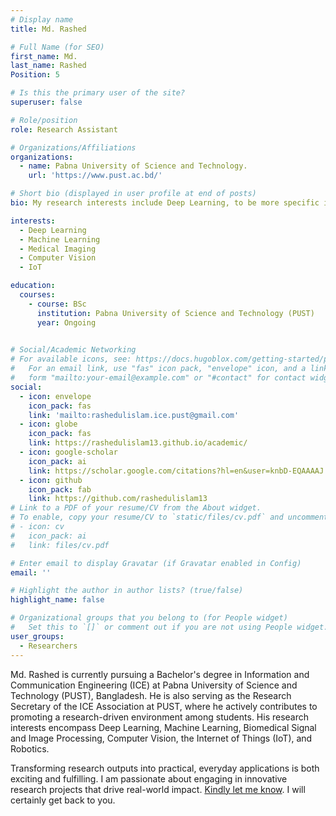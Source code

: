 ```yaml
---
# Display name
title: Md. Rashed

# Full Name (for SEO)
first_name: Md.
last_name: Rashed
Position: 5

# Is this the primary user of the site?
superuser: false

# Role/position
role: Research Assistant

# Organizations/Affiliations
organizations:
  - name: Pabna University of Science and Technology.
    url: 'https://www.pust.ac.bd/'

# Short bio (displayed in user profile at end of posts)
bio: My research interests include Deep Learning, to be more specific in Medical Imaging.

interests:
  - Deep Learning
  - Machine Learning
  - Medical Imaging
  - Computer Vision
  - IoT 

education:
  courses:
    - course: BSc
      institution: Pabna University of Science and Technology (PUST)
      year: Ongoing
  

# Social/Academic Networking
# For available icons, see: https://docs.hugoblox.com/getting-started/page-builder/#icons
#   For an email link, use "fas" icon pack, "envelope" icon, and a link in the
#   form "mailto:your-email@example.com" or "#contact" for contact widget.
social:
  - icon: envelope
    icon_pack: fas
    link: 'mailto:rashedulislam.ice.pust@gmail.com'
  - icon: globe
    icon_pack: fas
    link: https://rashedulislam13.github.io/academic/
  - icon: google-scholar
    icon_pack: ai
    link: https://scholar.google.com/citations?hl=en&user=knbD-EQAAAAJ
  - icon: github
    icon_pack: fab
    link: https://github.com/rashedulislam13
# Link to a PDF of your resume/CV from the About widget.
# To enable, copy your resume/CV to `static/files/cv.pdf` and uncomment the lines below.
# - icon: cv
#   icon_pack: ai
#   link: files/cv.pdf

# Enter email to display Gravatar (if Gravatar enabled in Config)
email: ''

# Highlight the author in author lists? (true/false)
highlight_name: false

# Organizational groups that you belong to (for People widget)
#   Set this to `[]` or comment out if you are not using People widget.
user_groups:
  - Researchers
---
```


Md. Rashed is currently pursuing a Bachelor's degree in Information and Communication Engineering (ICE) at Pabna University of Science and Technology (PUST), Bangladesh. He is also serving as the Research Secretary of the ICE Association at PUST, where he actively contributes to promoting a research-driven environment among students. His research interests encompass Deep Learning, Machine Learning, Biomedical Signal and Image Processing, Computer Vision, the Internet of Things (IoT), and Robotics.

Transforming research outputs into practical, everyday applications is both exciting and fulfilling. I am passionate about engaging in innovative research projects that drive real-world impact. [Kindly let me know](mailto:rashedulislam.ice.pust@gmail.com). I will certainly get back to you.